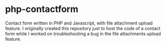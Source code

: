 # php-contactform
Contact form written in PHP and Javascript, with file attachment upload feature. I originally created this repository just to host the code of a contact form while I worked on troubleshooting a bug in the file attachments upload feature.
